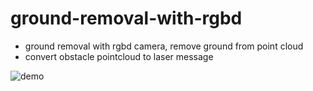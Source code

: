 # ground-removal-with-rgbd

- ground removal with rgbd camera, remove ground from point cloud
- convert obstacle pointcloud to laser message

![demo](ros.gif)
